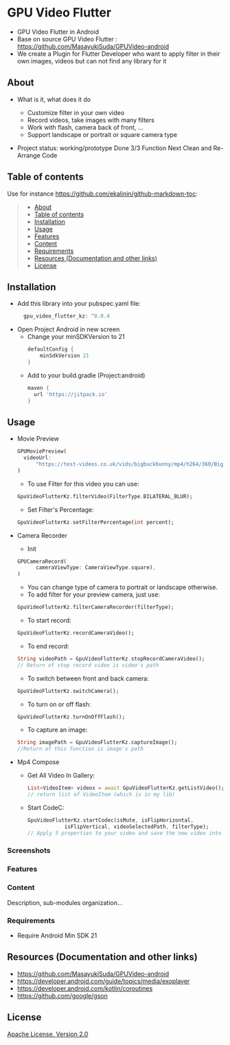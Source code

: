 # GPU Video Flutter
- GPU Video Flutter in Android
- Base on source GPU Video Flutter : https://github.com/MasayukiSuda/GPUVideo-android
- We create a Plugin for Flutter Developer who want to apply filter in their own images, videos but can not find any library for it

## About

* What is it, what does it do
  -  Customize filter in your own video
  -  Record videos, take images with many filters
  -  Work with flash, camera back of front, ...
  -  Support landscape or portrait or square camera type

* Project status: working/prototype
  Done 3/3 Function
  Next Clean and Re-Arrange Code

## Table of contents

Use for instance <https://github.com/ekalinin/github-markdown-toc>:

>   * [About](#about)
>   * [Table of contents](#table-of-contents)
>   * [Installation](#installation)
>   * [Usage](#usage)
>   * [Features](#features)
>   * [Content](#content)
>   * [Requirements](#requirements)
>   * [Resources (Documentation and other links)](#resources-documentation-and-other-links)
>   * [License](#license)

## Installation
- Add this library into your pubspec.yaml file:
  ```dart
    gpu_video_flutter_kz: ^0.0.4
  ```
- Open Project Android in new screen
  - Change your minSDKVersion to 21
    ```dart
    defaultConfig {
        minSdkVersion 21
    }
    ```
  - Add to your build.gradle (Project:android)
    ```dart
    maven { 
      url 'https://jitpack.io' 
    }
    ```
## Usage
- Movie Preview
  ```dart
  GPUMoviePreview(
    videoUrl:
        "https://test-videos.co.uk/vids/bigbuckbunny/mp4/h264/360/Big_Buck_Bunny_360_10s_1MB.mp4",
  )
  ```
  - To use Filter for this video you can use:
  ```dart
  GpuVideoFlutterKz.filterVideo(FilterType.BILATERAL_BLUR);
  ```

  - Set Filter's Percentage:
   ```dart
   GpuVideoFlutterKz.setFilterPercentage(int percent);
   ```
- Camera Recorder
  - Init
  ```dart
  GPUCameraRecord(
        cameraViewType: CameraViewType.square),
  )
  ```
  * You can change type of camera to portrait or landscape otherwise.
  - To add filter for your preview camera, just use:
  ```dart
  GpuVideoFlutterKz.filterCameraRecorder(filterType);
  ```
  - To start record:
  ```dart
  GpuVideoFlutterKz.recordCameraVideo();
  ```
  - To end record:
  ```dart
  String videoPath = GpuVideoFlutterKz.stopRecordCameraVideo();
  // Return of stop record video is video's path
  ```
  - To switch between front and back camera:
  ```dart
  GpuVideoFlutterKz.switchCamera();
  ```
  - To turn on or off flash:
  ```dart
  GpuVideoFlutterKz.turnOnOffFlash();
  ```
  - To capture an image:
  ```dart
  String imagePath = GpuVideoFlutterKz.captureImage();
  //Return of this function is image's path
  ```
- Mp4 Compose
  - Get All Video In Gallery:
    ```dart
    List<VideoItem> videos = await GpuVideoFlutterKz.getListVideo();
    // return list of VideoItem (which is in my lib)
    ```
  - Start CodeC:
    ```dart
    GpuVideoFlutterKz.startCodec(isMute, isFlipHorizontal,
                isFlipVertical, videoSelectedPath, filterType);
    // Apply 5 properties to your video and save the new video into your gallery
    ```
### Screenshots

### Features

### Content

Description, sub-modules organization...

### Requirements

- Require Android Min SDK 21

## Resources (Documentation and other links)
- https://github.com/MasayukiSuda/GPUVideo-android
- https://developer.android.com/guide/topics/media/exoplayer
- https://developer.android.com/kotlin/coroutines
- https://github.com/google/gson

## License

[Apache License, Version 2.0](https://github.com/lamdev99/gpu_video_flutter_kz/blob/master/LICENSE)
